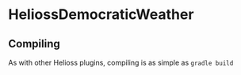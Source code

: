 # HeliossDemocraticWeather

## Compiling
As with other Helioss plugins, compiling is as simple as `gradle build`
